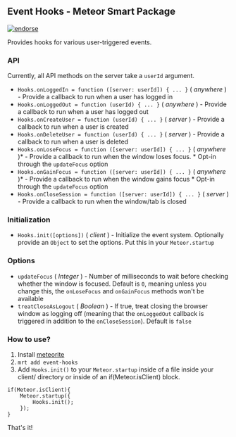 ## Event Hooks - Meteor Smart Package

[![endorse](https://api.coderwall.com/benjaminrh/endorsecount.png)](https://coderwall.com/benjaminrh)

Provides hooks for various user-triggered events.


### API

Currently, all API methods on the server take a `userId` argument.

 * `Hooks.onLoggedIn = function ([server: userId]) { ... }` ( _anywhere_ ) - Provide a callback to run when a user has logged in
 * `Hooks.onLoggedOut = function (userId) { ... }` ( _anywhere_ ) - Provide a callback to run when a user has logged out
 * `Hooks.onCreateUser = function (userId) { ... }` ( _server_ ) - Provide a callback to run when a user is created
 * `Hooks.onDeleteUser = function (userId) { ... }` ( _server_ ) - Provide a callback to run when a user is deleted
 * `Hooks.onLoseFocus = function ([server: userId]) { ... }` ( _anywhere_ )* - Provide a callback to run when the window loses focus. * Opt-in through the `updateFocus` option
 * `Hooks.onGainFocus = function ([server: userId]) { ... }` ( _anywhere_ )* - Provide a callback to run when the window gains focus * Opt-in through the `updateFocus` option
 * `Hooks.onCloseSession = function ([server: userId]) { ... }` ( _server_ ) - Provide a callback to run when the window/tab is closed


### Initialization

 * `Hooks.init([options])` ( _client_ ) - Initialize the event system. Optionally provide an `Object` to set the options. Put this in your `Meteor.startup`


### Options

 * `updateFocus` ( _Integer_ ) - Number of milliseconds to wait before checking whether the window is focused. Default is `0`, meaning unless you change this, the `onLoseFocus` and `onGainFocus` methods won't be available
 * `treatCloseAsLogout` ( _Boolean_ ) - If true, treat closing the browser window as logging off (meaning that the `onLoggedOut` callback is triggered in addition to the `onCloseSession`). Default is `false`


### How to use?

1. Install [meteorite](https://github.com/oortcloud/meteorite)
2. `mrt add event-hooks`
3. Add `Hooks.init()` to your `Meteor.startup` inside of a file inside your client/ directory or inside of an if(Meteor.isClient) block.

```
if(Meteor.isClient){
	Meteor.startup({
		Hooks.init();
	});
}
```

That's it!